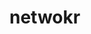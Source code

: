 # netwokr

[//]: # (https://github.com/salesforce/ja3)
[//]: # (https://engineering.salesforce.com/tls-fingerprinting-with-ja3-and-ja3s-247362855967)
[//]: # (https://engineering.salesforce.com/open-sourcing-ja3-92c9e53c3c41)
